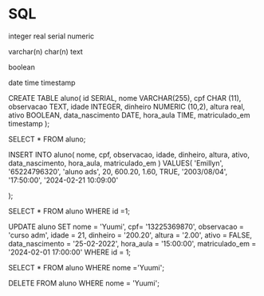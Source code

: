 # SQL

integer
real
serial
numeric

varchar(n)
char(n)
text

boolean

date
time
timestamp

CREATE TABLE aluno(
    id SERIAL,
	nome VARCHAR(255),
	cpf CHAR (11),
	observacao TEXT,
	idade INTEGER,
	dinheiro NUMERIC (10,2),
	altura real,
	ativo BOOLEAN,
	data_nascimento DATE,
	hora_aula TIME,
	matriculado_em timestamp
);

SELECT *
FROM aluno;

INSERT INTO aluno(
	nome, 
	cpf,
	observacao,
	idade,
	dinheiro,
	altura,
	ativo,
	data_nascimento,
	hora_aula,
	matriculado_em
)
VALUES(
	'Emillyn',
	'65224796320',
	'aluno ads',
	20,
	600.20,
	1.60,
	TRUE,
	'2003/08/04',
	'17:50:00',
	'2024-02-21 10:09:00'
	
);

SELECT *
	FROM aluno
WHERE id =1;

UPDATE aluno 
	SET nome = 'Yuumi', 
	cpf= '13225369870',
	observacao = 'curso adm',
	idade = 21,
	dinheiro = '200.20',
	altura = '2.00',
	ativo = FALSE,
	data_nascimento = '25-02-2022',
	hora_aula = '15:00:00',
	matriculado_em = '2024-02-01 17:00:00'
WHERE id = 1;

SELECT *
	FROM aluno
	WHERE nome ='Yuumi';

DELETE 
	FROM aluno
WHERE nome = 'Yuumi';
